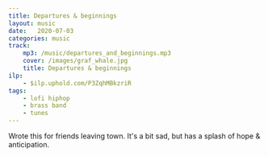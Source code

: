 ```yaml
---
title: Departures & beginnings
layout: music
date:   2020-07-03
categories: music
track:
    mp3: /music/departures_and_beginnings.mp3
    cover: /images/graf_whale.jpg
    title: Departures & beginnings
ilp:
    - $ilp.uphold.com/P3ZqhMBkzriR
tags:
    - lofi hiphop
    - brass band
    - tunes
---
```


Wrote this for friends leaving town. It's a bit sad, but has a splash of hope & anticipation.
